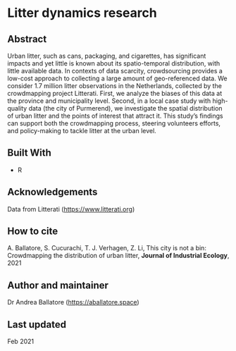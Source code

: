 # Litter dynamics research

## Abstract

Urban litter, such as cans, packaging, and cigarettes, has significant impacts and yet little is known about its spatio-temporal distribution, with little available data. In contexts of data scarcity, crowdsourcing provides a low-cost approach to collecting a large amount of geo-referenced data. We consider 1.7 million litter observations in the Netherlands, collected by the crowdmapping project Litterati. First, we analyze the biases of this data at the province and municipality level. Second, in a local case study with high-quality data (the city of Purmerend), we investigate the spatial distribution of urban litter and the points of interest that attract it. This study’s findings can support both the crowdmapping process, steering volunteers efforts, and policy-making to tackle litter at the urban level.

## Built With

* R

## Acknowledgements

Data from Litterati (https://www.litterati.org)

## How to cite

A. Ballatore, S. Cucurachi, T. J. Verhagen, Z. Li, This city is not a bin: Crowdmapping the distribution of urban litter, __Journal of Industrial Ecology__, 2021

## Author and maintainer

Dr Andrea Ballatore (https://aballatore.space)

## Last updated

Feb 2021